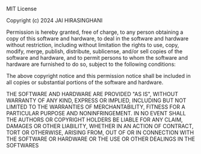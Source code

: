 MIT License

Copyright (c) 2024 JAI HIRASINGHANI

Permission is hereby granted, free of charge, to any person obtaining a copy of this software and hardware, to deal in the software and hardware without restriction, including without limitation the rights to use, copy, modify, merge, publish, distribute, sublicense, and/or sell copies of the software and hardware, and to permit persons to whom the software and hardware are furnished to do so, subject to the following conditions:

The above copyright notice and this permission notice shall be included in all copies or substantial portions of the software and hardware.

THE SOFTWARE AND HARDWARE ARE PROVIDED "AS IS", WITHOUT WARRANTY OF ANY KIND, EXPRESS OR IMPLIED, INCLUDING BUT NOT LIMITED TO THE WARRANTIES OF MERCHANTABILITY, FITNESS FOR A PARTICULAR PURPOSE AND NONINFRINGEMENT. IN NO EVENT SHALL THE AUTHORS OR COPYRIGHT HOLDERS BE LIABLE FOR ANY CLAIM, DAMAGES OR OTHER LIABILITY, WHETHER IN AN ACTION OF CONTRACT, TORT OR OTHERWISE, ARISING FROM, OUT OF OR IN CONNECTION WITH THE SOFTWARE OR HARDWARE OR THE USE OR OTHER DEALINGS IN THE SOFTWARES
